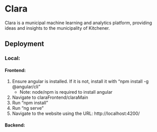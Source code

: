# Clara
Clara is a municipal machine learning and analytics platform,  providing ideas and insights to the municipality of Kitchener.

## Deployment ##
### Local: ###
#### Frontend: ####
1. Ensure angular is installed. If it is not, install it with “npm install -g @angular/cli”
   - Note: node/npm is required to install angular
2. Navigate to claraFrontend/claraMain
3. Run “npm install”
4. Run “ng serve”
5. Navigate to the website using the URL: http://localhost:4200/

#### Backend: ####
